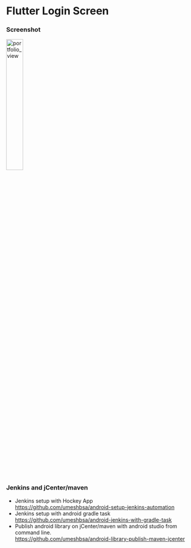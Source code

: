 # Flutter Login Screen


### Screenshot
 <img 
width="30%" alt="portfolio_view"
 src="https://github.com/umeshbsa/flutter-login-screen/blob/master/screen.gif"/>
 
### Jenkins and jCenter/maven
* Jenkins setup with Hockey App<br/>
  https://github.com/umeshbsa/android-setup-jenkins-automation
* Jenkins setup with android gradle task<br/>
  https://github.com/umeshbsa/android-jenkins-with-gradle-task
* Publish android library on jCenter/maven with android studio from command line.<br/>
  https://github.com/umeshbsa/android-library-publish-maven-jcenter
